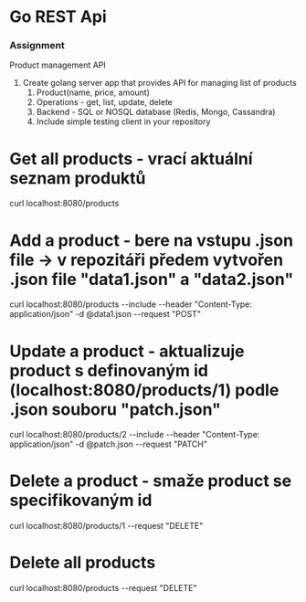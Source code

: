 
# Go REST Api

### Assignment

Product management API

1. Create golang server app that provides API for managing list of products
   1. Product(name, price, amount)
   2. Operations - get, list, update, delete
   4. Backend - SQL or NOSQL database (Redis, Mongo, Cassandra)
   3. Include simple testing client in your repository

# Get all products - vrací aktuální seznam produktů
curl localhost:8080/products
# Add a product - bere na vstupu .json file -> v repozitáři předem vytvořen .json file "data1.json" a "data2.json"
curl localhost:8080/products --include --header "Content-Type: application/json" -d @data1.json --request "POST"
# Update a product - aktualizuje product s definovaným id (localhost:8080/products/1) podle .json souboru "patch.json"
curl localhost:8080/products/2 --include --header "Content-Type: application/json" -d @patch.json --request "PATCH"
# Delete a product - smaže product se specifikovaným id
curl localhost:8080/products/1 --request "DELETE"
# Delete all products
curl localhost:8080/products --request "DELETE"